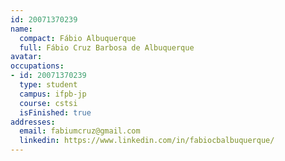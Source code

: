 ```yaml
---
id: 20071370239
name:
  compact: Fábio Albuquerque
  full: Fábio Cruz Barbosa de Albuquerque
avatar:
occupations:
- id: 20071370239
  type: student
  campus: ifpb-jp
  course: cstsi
  isFinished: true
addresses:
  email: fabiumcruz@gmail.com
  linkedin: https://www.linkedin.com/in/fabiocbalbuquerque/
---
```

